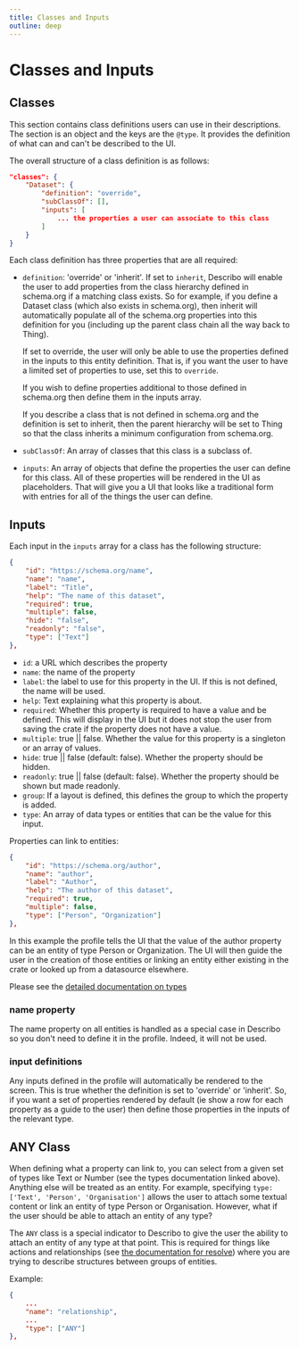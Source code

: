```yaml
---
title: Classes and Inputs
outline: deep
---
```


# Classes and Inputs

## Classes

This section contains class definitions users can use in their descriptions. The section is an
object and the keys are the `@type`. It provides the definition of what can and can't be described
to the UI.

The overall structure of a class definition is as follows:

```JSON
"classes": {
    "Dataset": {
        "definition": "override",
        "subClassOf": [],
        "inputs": [
            ... the properties a user can associate to this class
        ]
    }
}
```

Each class definition has three properties that are all required:

-   `definition`: 'override' or 'inherit'. If set to `inherit`, Describo will enable the user to add
    properties from the class hierarchy defined in schema.org if a matching class exists. So for
    example, if you define a Dataset class (which also exists in schema.org), then inherit will
    automatically populate all of the schema.org properties into this definition for you (including
    up the parent class chain all the way back to Thing).

    If set to override, the user will only be able to use the properties defined in the inputs to
    this entity definition. That is, if you want the user to have a limited set of properties to
    use, set this to `override`.

    If you wish to define properties additional to those defined in schema.org then define them in
    the inputs array.

    If you describe a class that is not defined in schema.org and the definition is set to inherit,
    then the parent hierarchy will be set to Thing so that the class inherits a minimum
    configuration from schema.org.

-   `subClassOf`: An array of classes that this class is a subclass of.

-   `inputs`: An array of objects that define the properties the user can define for this class. All
    of these properties will be rendered in the UI as placeholders. That will give you a UI that
    looks like a traditional form with entries for all of the things the user can define.

## Inputs

Each input in the `inputs` array for a class has the following structure:

```JSON
{
    "id": "https://schema.org/name",
    "name": "name",
    "label": "Title",
    "help": "The name of this dataset",
    "required": true,
    "multiple": false,
    "hide": "false",
    "readonly": "false",
    "type": ["Text"]
},
```

-   `id`: a URL which describes the property
-   `name`: the name of the property
-   `label`: the label to use for this property in the UI. If this is not defined, the name will be
    used.
-   `help`: Text explaining what this property is about.
-   `required`: Whether this property is required to have a value and be defined. This will display
    in the UI but it does not stop the user from saving the crate if the property does not have a
    value.
-   `multiple`: true || false. Whether the value for this property is a singleton or an array of
    values.
-   `hide`: true || false (default: false). Whether the property should be hidden.
-   `readonly`: true || false (default: false). Whether the property should be shown but made
    readonly.
-   `group`: If a layout is defined, this defines the group to which the property is added.
-   `type`: An array of data types or entities that can be the value for this input.

Properties can link to entities:

```JSON
{
    "id": "https://schema.org/author",
    "name": "author",
    "label": "Author",
    "help": "The author of this dataset",
    "required": true,
    "multiple": false,
    "type": ["Person", "Organization"]
},
```

In this example the profile tells the UI that the value of the author property can be an entity of
type Person or Organization. The UI will then guide the user in the creation of those entities or
linking an entity either existing in the crate or looked up from a datasource elsewhere.

Please see the [detailed documentation on types](./types.md)

### name property

The name property on all entities is handled as a special case in Describo so you don't need to
define it in the profile. Indeed, it will not be used.

### input definitions

Any inputs defined in the profile will automatically be rendered to the screen. This is true whether
the definition is set to 'override' or 'inherit'. So, if you want a set of properties rendered by
default (ie show a row for each property as a guide to the user) then define those properties in the
inputs of the relevant type.

## ANY Class

When defining what a property can link to, you can select from a given set of types like Text or
Number (see the types documentation linked above). Anything else will be treated as an entity. For
example, specifying `type: ['Text', 'Person', 'Organisation']` allows the user to attach some
textual content or link an entity of type Person or Organisation. However, what if the user should
be able to attach an entity of any type?

The `ANY` class is a special indicator to Describo to give the user the ability to attach an entity
of any type at that point. This is required for things like actions and relationships (see
[the documentation for resolve](./resolve.md)) where you are trying to describe structures between
groups of entities.

Example:

```JSON
{
    ...
    "name": "relationship",
    ...
    "type": ["ANY"]
},
```
